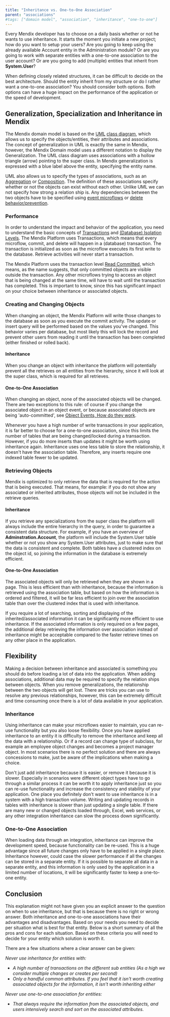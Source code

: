 ```yaml
---
title: "Inheritance vs. One-to-One Association"
parent: "associations"
#tags: ["domain model", "association", "inheritance", "one-to-one"]
---
```

Every Mendix developer has to choose on a daily basis whether or not he wants to use inheritance. It starts the moment you initiate a new project; how do you want to setup your users? Are you going to keep using the already available Account entity in the Administration module? Or are you going to work with separate entities with a one-to-one association to the user account? Or are you going to add (multiple) entities that inherit from **System.User**?

When defining closely related structures, it can be difficult to decide on the best architecture. Should the entity inherit from my structure or do I rather want a one-to-one association? You should consider both options. Both options can have a huge impact on the performance of the application or the speed of development.

## Generalization, Specialization and Inheritance in Mendix

The Mendix domain model is based on the [UML](http://en.wikipedia.org/wiki/Unified_Modeling_Language) [class diagram](http://en.wikipedia.org/wiki/Class_diagram), which allows us to specify the objects/entities, their attributes and associations. The concept of generalization in UML is exactly the same in Mendix, however, the Mendix Domain model uses a different notation to display the Generalization. The UML class diagram uses associations with a hollow triangle (arrow) pointing to the super class. In Mendix generalization is expressed with a blue label above the entity, specifying the entity name.

UML also allows us to specify the types of associations, such as an [Aggregation](http://en.wikipedia.org/wiki/Aggregation_(object-oriented_programming)) or [Composition](http://en.wikipedia.org/wiki/Object_composition). The definition of these associations specify whether or not the objects can exist without each other. Unlike UML we can not specify how strong a relation ship is. Any dependencies between the two objects have to be specified using [event microflows](/refguide6/event-handlers) or [delete behavior/prevention](/refguide6/associations).

### Performance

In order to understand the impact and behavior of the application, you need to understand the basic concepts of [Transactions](http://en.wikipedia.org/wiki/Database_transaction) and [(Database) Isolation Levels](http://en.wikipedia.org/wiki/Isolation_(database_systems)#Read_committed). The Mendix Platform uses Transactions, which means that every microflow, commit, and delete will happen in a (database) transaction. The transaction is initialized as soon as the microflow executes its first write to the database. Retrieve activities will never start a transaction.

The Mendix Platform uses the transaction level [Read Committed](http://en.wikipedia.org/wiki/Isolation_(database_systems)#Read_committed), which means, as the name suggests, that only committed objects are visible outside the transaction. Any other microflows trying to access an object that is being changed at the same time, will have to wait until the transaction has completed. This is important to know, since this has significant impact on your choice between inheritance or associated objects.

### Creating and Changing Objects

When changing an object, the Mendix Platform will write those changes to the database as soon as you execute the commit activity. The update or insert query will be performed based on the values you've changed. This behavior varies per database, but most likely this will lock the record and prevent other users from reading it until the transaction has been completed (either finished or rolled back).

#### Inheritance

When you change an object with inheritance the platform will potentially prevent all the retrieves on all entities from the hierarchy, since it will look at the super class, which is required for all retrieves.

#### One-to-One Association

When changing an object, none of the associated objects will be changed. There are two exceptions to this rule: of course if you change the associated object in an object event, or because associated objects are being 'auto-committed', see [Object Events, How do they work](/howto6/working-with-object-events).

Whenever you have a high number of write transactions in your application, it is far better to choose for a one-to-one association, since this limits the number of tables that are being changed/locked during a transaction. However, if you do more inserts than updates it might be worth using inheritance again. Inheritance uses one less table to store the relationship, it doesn't have the association table. Therefore, any inserts require one indexed table fewer to be updated.

### Retrieving Objects

Mendix is optimized to only retrieve the data that is required for the action that is being executed. That means, for example: if you do not show any associated or inherited attributes, those objects will not be included in the retrieve queries.

#### Inheritance

If you retrieve any specializations from the super class the platform will always include the entire hierarchy in the query, in order to guarantee a consistent data structure. For example, if you have an overview of **Adminstration.Account**, the platform will include the System.User table whether or not you show any System.User attributes, just to make sure that the data is consistent and complete. Both tables have a clustered index on the object id, so joining the information in the database is extremely efficient.

#### One-to-One  Association

The associated objects will only be retrieved when they are shown in a page. This is less efficient than with inheritance, because the information is retrieved using the association table, but based on how the information is ordered and filtered, it will be far less efficient to join over the association table than over the clustered index that is used with inheritance.

If you require a lot of searching, sorting and displaying of the inherited/associated information it can be significantly more efficient to use inheritance. If the associated information is only required on a few pages, the additional delay retrieving the information over association instead of inheritance might be acceptable compared to the faster retrieve times on any other place in the application.

## Flexibility

Making a decision between inheritance and associated is something you should do before loading a lot of data into the application. When adding associations, additional data may be required to specify the relation ships between objects. When you remove generalizations, the relationship between the two objects will get lost. There are tricks you can use to resolve any previous relationships, however, this can be extremely difficult and time consuming once there is a lot of data available in your application.

### Inheritance

Using inheritance can make your microflows easier to maintain, you can re-use functionality but you also loose flexibility. Once you have applied inheritance to an entity it is difficulty to remove the inheritance and keep all the data with a relationship. Or if a record can change type of subclass, for example an employee object changes and becomes a project manager object. In most scenarios there is no perfect solution and there are always concessions to make, just be aware of the implications when making a choice.

Don't just add inheritance because it is easier, or remove it because it is slower. Especially in scenarios were different object types have to go through a similar process it can be worth it to apply inheritance just so you can re-use functionality and increase the consistency and stability of your application. One place you definitely don't want to use inheritance is in a system with a high transaction volume. Writing and updating records in tables with inheritance is slower than just updating a single table. If there are many new or changed objects loaded through, Excel, web services, or any other integration inheritance can slow the process down significantly.

### One-to-One Association

When loading data through an integration, inheritance can improve the development speed, because functionality can be re-used. This is a huge advantage since all future changes only have to be applied in a single place. Inheritance however, could case the slower performance if all the changes can be stored in a separate entity. If it is possible to separate all data in a separate entity, and this information is only used by the application in a limited number of locations, it will be significantly faster to keep a one-to-one entity.

## Conclusion

This explanation might not have given you an explicit answer to the question on when to use inheritance, but that is because there is no right or wrong answer. Both inheritance and one-to-one associations have their advantages and disadvantages. Based on your needs you need to decide per situation what is best for that entity. Below is a short summary of all the pros and cons for each situation. Based on these criteria you will need to decide for your entity which solution is worth it.

There are a few situations where a clear answer can be given:

_Never use inheritance for entities with:_

*   _A high number of transactions on the different sub entities (As a high we consider multiple changes or creates per second)_
*   _Only a handful common attributes. If you feel that it isn't worth creating associated objects for the information, it isn't worth inheriting either_

_Never use one-to-one association for entities:_

*   _That always require the information from the associated objects, and users intensively search and sort on the associated attributes._

